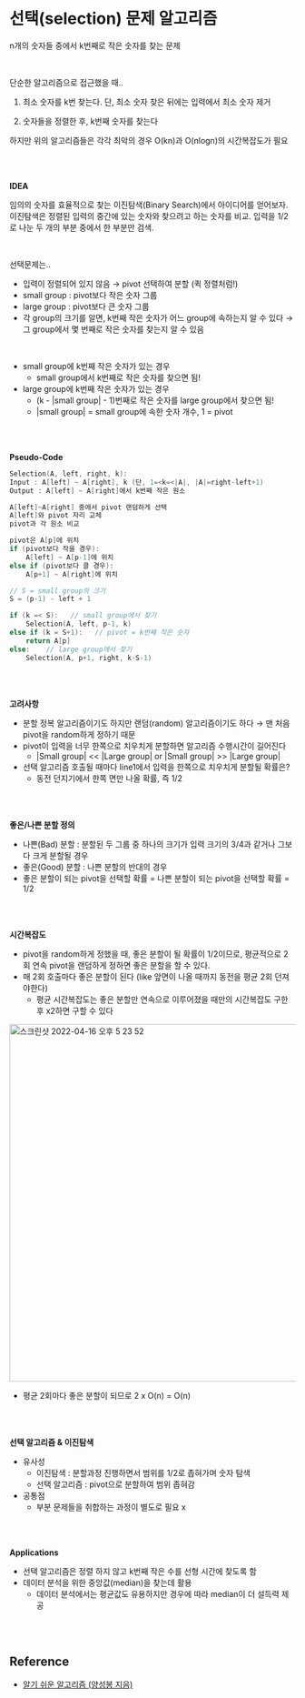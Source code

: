 # 선택(selection) 문제 알고리즘

n개의 숫자들 중에서 k번째로 작은 숫자를 찾는 문제

<br>

단순한 알고리즘으로 접근했을 때..

1) 최소 숫자를 k번 찾는다. 단, 최소 숫자 찾은 뒤에는 입력에서 최소 숫자 제거

2) 숫자들을 정렬한 후, k번째 숫자를 찾는다

하지만 위의 알고리즘들은 각각 최악의 경우 O(kn)과 O(nlogn)의 시간복잡도가 필요

<br>
<br>

**IDEA**

임의의 숫자를 효율적으로 찾는 이진탐색(Binary Search)에서 아이디어를 얻어보자. 이진탐색은 정렬된 입력의 중간에 있는 숫자와 찾으려고 하는 숫자를 비교. 입력을 1/2로 나눈 두 개의 부분 중에서 한 부분만 검색.

<br>

선택문제는..

- 입력이 정렬되어 있지 않음 → pivot 선택하여 분할 (퀵 정렬처럼!)
- small group : pivot보다 작은 숫자 그룹
- large group : pivot보다 큰 숫자 그룹
- 각 group의 크기를 알면, k번째 작은 숫자가 어느 group에 속하는지 알 수 있다 → 그 group에서 몇 번째로 작은 숫자를 찾는지 알 수 있음

<br>

- small group에 k번째 작은 숫자가 있는 경우
    - small group에서 k번째로 작은 숫자를 찾으면 됨!
- large group에 k번째 작은 숫자가 있는 경우
    - (k - |small group| - 1)번째로 작은 숫자를 large group에서 찾으면 됨!
    - |small group| = small group에 속한 숫자 개수, 1 = pivot
    
<br>
<br>

**Pseudo-Code**

```c
Selection(A, left, right, k):
Input : A[left] ~ A[right], k (단, 1=<k=<|A|, |A|=right-left+1)
Output : A[left] ~ A[right]에서 k번째 작은 원소

A[left]~A[right] 중에서 pivot 랜덤하게 선택
A[left]와 pivot 자리 교체
pivot과 각 원소 비교

pivot은 A[p]에 위치
if (pivot보다 작을 경우):
	A[left] ~ A[p-1]에 위치
else if (pivot보다 클 경우):
	A[p+1] ~ A[right]에 위치

// S = small group의 크기
S = (p-1) - left + 1

if (k =< S):   // small group에서 찾기
	Selection(A, left, p-1, k)
else if (k = S+1):   // pivot = k번째 작은 숫자
	return A[p]
else:    // large group에서 찾기
	Selection(A, p+1, right, k-S-1)
```

<br>
<br>

**고려사항**

- 분할 정복 알고리즘이기도 하지만 랜덤(random) 알고리즘이기도 하다 → 맨 처음 pivot을 random하게 정하기 때문
- pivot이 입력을 너무 한쪽으로 치우치게 분할하면 알고리즘 수행시간이 길어진다
    - |Small group| << |Large group| or |Small group| >> |Large group|
- 선택 알고리즘 호출될 때마다 line1에서 입력을 한쪽으로 치우치게 분할될 확률은?
    - 동전 던지기에서 한쪽 면만 나올 확률, 즉 1/2

<br>
<br>

**좋은/나쁜 분할 정의**

- 나쁜(Bad) 분할 : 분할된 두 그룹 중 하나의 크기가 입력 크기의 3/4과 같거나 그보다 크게 분할될 경우
- 좋은(Good) 분할 : 나쁜 분할의 반대의 경우
- 좋은 분할이 되는 pivot을 선택할 확률 = 나쁜 분할이 되는 pivot을 선택할 확률 = 1/2

<br>
<br>

**시간복잡도**

- pivot을 random하게 정했을 때, 좋은 분할이 될 확률이 1/2이므로, 평균적으로 2회 연속 pivot을 랜덤하게 정하면 좋은 분할을 할 수 있다.
- 매 2회 호출마다 좋은 분할이 된다 (like 앞면이 나올 때까지 동전을 평균 2회 던져야한다)
    - 평균 시간복잡도는 좋은 분할만 연속으로 이루어졌을 때만의 시간복잡도 구한 후 x2하면 구할 수 있다

<img width="629" alt="스크린샷 2022-04-16 오후 5 23 52" src="https://user-images.githubusercontent.com/81629116/163668016-7ffd4f2f-71f3-48e6-87e2-7d59f9ae3028.png">

    
- 평균 2회마다 좋은 분할이 되므로 2 x O(n) = O(n)

<br>
<br>

**선택 알고리즘 & 이진탐색**

- 유사성
    - 이진탐색 : 분할과정 진행하면서 범위를 1/2로 좁혀가며 숫자 탐색
    - 선택 알고리즘 : pivot으로 분할하여 범위 좁혀감
- 공통점
    - 부분 문제들을 취합하는 과정이 별도로 필요 x

<br>
<br>

**Applications**

- 선택 알고리즘은 정렬 하지 않고 k번째 작은 수를 선형 시간에 찾도록 함
- 데이터 분석을 위한 중앙값(median)을 찾는데 활용
    - 데이터 분석에서는 평균값도 유용하지만 경우에 따라 median이 더 설득력 제공

<br>
<br>

## Reference
- [알기 쉬운 알고리즘 (양성봉 지음)](http://www.kyobobook.co.kr/product/detailViewKor.laf?mallGb=KOR&ejkGb=KOR&linkClass=&barcode=9788970504896)
